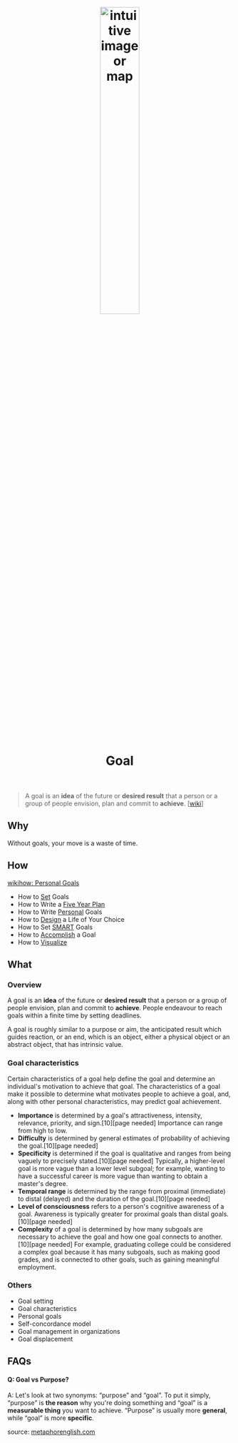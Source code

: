 <h1 align="center">
<br>
	<a href="https://www.wikiwand.com/en/Goal#/Goal_characteristics">
  <img src="https://i.imgur.com/RDHzIec.jpg" alt="intuitive image or map" width=42%">
  </a>
  <br><br>
Goal
  <br><br>
</h1>


> A goal is an **idea** of the future or **desired result** that a person or a group of people envision, plan and commit to **achieve**. [[wiki](https://www.wikiwand.com/en/Goal#/Goal_characteristics)]

## Why 

Without goals, your move is a waste of time.

## How

[wikihow: Personal Goals](https://www.wikihow.com/Category:Personal-Goals) 

* How to [Set](https://www.wikihow.com/Set-Goals) Goals
* How to Write a [Five Year Plan](https://www.wikihow.com/Write-a-Five-Year-Plan)
* How to Write [Personal](https://www.wikihow.com/Write-Personal-Goals) Goals
* How to [Design](https://www.wikihow.com/Design-a-Life-of-Your-Choice) a Life of Your Choice
* How to Set [SMART](https://www.wikihow.com/Set-SMART-Goals) Goals
* How to [Accomplish](https://www.wikihow.com/Accomplish-a-Goal) a Goal
* How to [Visualize](https://www.wikihow.com/Visualize)

## What 

### Overview

A goal is an **idea** of the future or **desired result** that a person or a group of people envision, plan and commit to **achieve**. People endeavour to reach goals within a finite time by setting deadlines.

A goal is roughly similar to a purpose or aim, the anticipated result which guides reaction, or an end, which is an object, either a physical object or an abstract object, that has intrinsic value.

### Goal characteristics

Certain characteristics of a goal help define the goal and determine an individual's motivation to achieve that goal. The characteristics of a goal make it possible to determine what motivates people to achieve a goal, and, along with other personal characteristics, may predict goal achievement.

* **Importance** is determined by a goal's attractiveness, intensity, relevance, priority, and sign.[10][page needed] Importance can range from high to low.
* **Difficulty** is determined by general estimates of probability of achieving the goal.[10][page needed]
* **Specificity** is determined if the goal is qualitative and ranges from being vaguely to precisely stated.[10][page needed] Typically, a higher-level goal is more vague than a lower level subgoal; for example, wanting to have a successful career is more vague than wanting to obtain a master's degree.
* **Temporal range** is determined by the range from proximal (immediate) to distal (delayed) and the duration of the goal.[10][page needed]
* **Level of consciousness** refers to a person's cognitive awareness of a goal. Awareness is typically greater for proximal goals than distal goals.[10][page needed]
* **Complexity** of a goal is determined by how many subgoals are necessary to achieve the goal and how one goal connects to another.[10][page needed] For example, graduating college could be considered a complex goal because it has many subgoals, such as making good grades, and is connected to other goals, such as gaining meaningful employment.





### Others

* Goal setting
* Goal characteristics
* Personal goals
* Self-concordance model
* Goal management in organizations
* Goal displacement


## FAQs

#### Q: Goal vs Purpose?

A: Let's look at two synonyms: “purpose” and “goal”. To put it simply, “purpose” is **the reason** why you're doing something and “goal” is a **measurable thing** you want to achieve. “Purpose” is usually more **general**, while “goal” is more **specific**.

source: [metaphorenglish.com](http://www.metaphorenglish.com/2017/05/31/purpose-vs-goal-practical-explanation)
